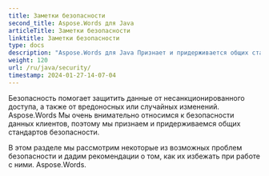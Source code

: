 ```yaml
---
title: Заметки безопасности
second_title: Aspose.Words для Java
articleTitle: Заметки безопасности
linktitle: Заметки безопасности
type: docs
description: "Aspose.Words для Java Признает и придерживается общих стандартов безопасности для обеспечения высокого уровня безопасности данных. Посмотрите на возможные проблемы безопасности и рекомендации о том, как их избежать."
weight: 120
url: /ru/java/security/
timestamp: 2024-01-27-14-07-04
---
```


Безопасность помогает защитить данные от несанкционированного доступа, а также от вредоносных или случайных изменений. Aspose.Words Мы очень внимательно относимся к безопасности данных клиентов, поэтому мы признаем и придерживаемся общих стандартов безопасности.

В этом разделе мы рассмотрим некоторые из возможных проблем безопасности и дадим рекомендации о том, как их избежать при работе с ними. Aspose.Words.
